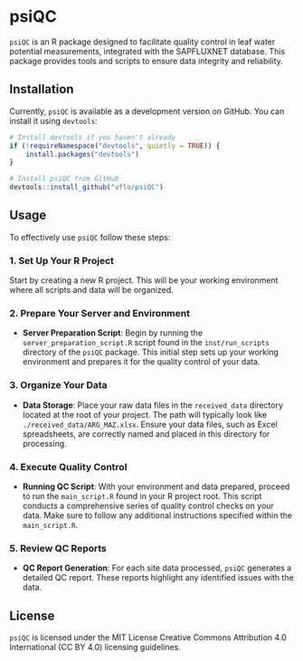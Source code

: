 # psiQC

`psiQC` is an R package designed to facilitate quality control in leaf water potential measurements, integrated with the SAPFLUXNET database. This package provides tools and scripts to ensure data integrity and reliability.

## Installation

Currently, `psiQC` is available as a development version on GitHub. You can install it using `devtools`:

```r
# Install devtools if you haven't already
if (!requireNamespace("devtools", quietly = TRUE)) {
    install.packages("devtools")
}

# Install psiQC from GitHub
devtools::install_github("vflo/psiQC")
```
## Usage

To effectively use `psiQC` follow these steps:

### 1. **Set Up Your R Project**

Start by creating a new R project. This will be your working environment where all scripts and data will be organized.

### 2. **Prepare Your Server and Environment**

- **Server Preparation Script**: Begin by running the `server_preparation_script.R` script found in the `inst/run_scripts` directory of the `psiQC` package. This initial step sets up your working environment and prepares it for the quality control of your data.

### 3. **Organize Your Data**

- **Data Storage**: Place your raw data files in the `received_data` directory located at the root of your project. The path will typically look like `./received_data/ARG_MAZ.xlsx`. Ensure your data files, such as Excel spreadsheets, are correctly named and placed in this directory for processing.

### 4. **Execute Quality Control**

- **Running QC Script**: With your environment and data prepared, proceed to run the `main_script.R` found in your R project root. This script conducts a comprehensive series of quality control checks on your data. Make sure to follow any additional instructions specified within the `main_script.R`.

### 5. **Review QC Reports**

- **QC Report Generation**: For each site data processed, `psiQC` generates a detailed QC report. These reports highlight any identified issues with the data.


## License

`psiQC` is licensed under the MIT License Creative Commons Attribution 4.0 International (CC BY 4.0) licensing guidelines.
